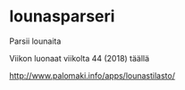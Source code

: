 # lounasparseri
Parsii lounaita

Viikon luonaat viikolta 44 (2018) täällä

http://www.palomaki.info/apps/lounastilasto/
